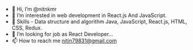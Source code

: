 - 👋 Hi, I’m @nitnkmr
- 👀 I’m interested in web development in React.js And JavaScript.
- 🌱 Skills - Data structure and algorithm Java, JavaScript, React.js, HTML, CSS, Redux.
- 💞️ I’m looking for job as React Developer...
- 📫 How to reach me nitin79831@gmail.com

<!---
nitnkmr/nitnkmr is a ✨ special ✨ repository because its `README.md` (this file) appears on your GitHub profile.
You can click the Preview link to take a look at your changes.
--->
